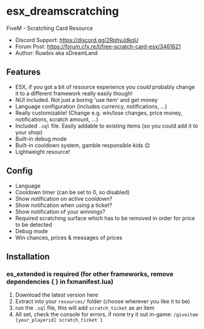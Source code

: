 # esx_dreamscratching
FiveM - Scratching Card Resource

- Discord Support: https://discord.gg/2RphyJdkqU
- Forum Post: https://forum.cfx.re/t/free-scratch-card-esx/3461621
- Author: Ruwbix aka xDreamLand

## Features
* ESX, if you got a bit of resource experience you *could* probably change it to a different framework really easily though!
* NUI included. Not just a boring 'use item' and get money
* Language configuration (includes currency, notifications, ...)
* Really customizable! (Change e.g. win/lose changes, price money, notifications, scratch amount, ...)
* Included `.sql` file. Easily addable to existing items (so you could add it to your shop)
* Built-in debug mode
* Built-in cooldown system, gamble responsible kids :relieved:
* Lightweight resource!

## Config
* Language
* Cooldown timer (can be set to 0, so disabled)
* Show notification on active cooldown?
* Show notification when using a ticket?
* Show notification of your winnings?
* Required scratching surface which has to be removed in order for price to be detected
* Debug mode
* Win chances, prices & messages of prices

## Installation

### es_extended is required (for other frameworks, remove dependencies {  }   in fxmanifest.lua)
1. Download the latest version here
2. Extract into your `resources/` folder (choose wherever you like it to be)
3. run the `.sql` file, this will add `scratch_ticket` as an item
4. All set, check the console for errors, if none try it out in-game: `/giveitem [your_playerid] scratch_ticket 1` 

